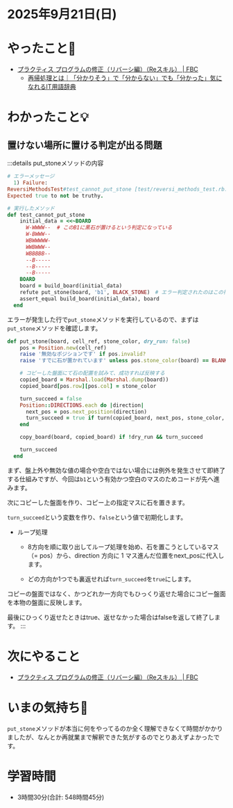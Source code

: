 # 2025年9月21日(日)

# やったこと📝

- [プラクティス プログラムの修正（リバーシ編）（Reスキル） \| FBC](https://bootcamp.fjord.jp/practices/321)
  - [再帰処理とは｜「分かりそう」で「分からない」でも「分かった」気になれるIT用語辞典](https://wa3.i-3-i.info/word14899.html)
# わかったこと💡
## 置けない場所に置ける判定が出る問題

:::details put_stoneメソッドの内容
```ruby
# エラーメッセージ
  1) Failure:
ReversiMethodsTest#test_cannot_put_stone [test/reversi_methods_test.rb:73]:
Expected true to not be truthy.

# 実行したメソッド
def test_cannot_put_stone
    initial_data = <<~BOARD
      W-WWWW--  # このB1に黒石が置けるという判定になっている
      W-BWWW--
      WBWWWWW-
      WWBWWW--
      WBBBBB--
      --B-----
      --B-----
      --B-----
    BOARD
    board = build_board(initial_data)
    refute put_stone(board, 'b1', BLACK_STONE)　# エラー判定されたのはこの行
    assert_equal build_board(initial_data), board
  end
```

エラーが発生した行で`put_stone`メソッドを実行しているので、まずは`put_stone`メソッドを確認します。

```ruby
def put_stone(board, cell_ref, stone_color, dry_run: false)
    pos = Position.new(cell_ref)
    raise '無効なポジションです' if pos.invalid?
    raise 'すでに石が置かれています' unless pos.stone_color(board) == BLANK_CELL

    # コピーした盤面にて石の配置を試みて、成功すれば反映する
    copied_board = Marshal.load(Marshal.dump(board))
    copied_board[pos.row][pos.col] = stone_color

    turn_succeed = false
    Position::DIRECTIONS.each do |direction|
      next_pos = pos.next_position(direction)
      turn_succeed = true if turn(copied_board, next_pos, stone_color, direction)
    end

    copy_board(board, copied_board) if !dry_run && turn_succeed

    turn_succeed
  end
```
まず、盤上外や無効な値の場合や空白ではない場合には例外を発生させて即終了する仕組みですが、今回は`b1`という有効かつ空白のマスのためコードが先へ進みます。

次にコピーした盤面を作り、コピー上の指定マスに石を置きます。

`turn_succeed`という変数を作り、`false`という値で初期化します。

- ループ処理
  - 8方向を順に取り出してループ処理を始め、石を置こうとしているマス（= pos）から、direction 方向に 1 マス進んだ位置をnext_posに代入します。

  - どの方向か1つでも裏返せれば`turn_succeed`を`true`にします。

コピーの盤面ではなく、かつどれか一方向でもひっくり返せた場合にコピー盤面を本物の盤面に反映します。

最後にひっくり返せたときはtrue、返せなかった場合はfalseを返して終了します。
:::

# 次にやること

- [プラクティス プログラムの修正（リバーシ編）（Reスキル） \| FBC](https://bootcamp.fjord.jp/practices/321)

# いまの気持ち🫶
`put_stone`メソッドが本当に何をやってるのか全く理解できなくて時間がかかりましたが、なんとか再就業まで解釈できた気がするのでとりあえずよかったです。

# 学習時間

- 3時間30分(合計: 548時間45分)
